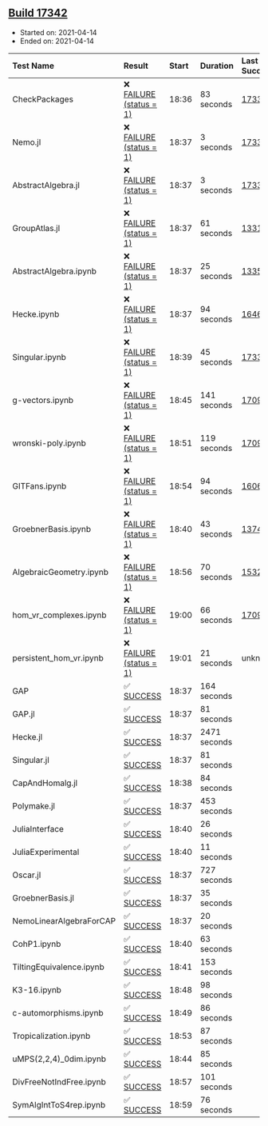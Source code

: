 ## [Build 17342](https://oscarci.mathematik.uni-kl.de/job/oscar/17342/)

* Started on: 2021-04-14
* Ended on: 2021-04-14

| Test Name    | Result | Start | Duration | Last Success | First Failure |
|:-------------|:-------|:------|:---------|:-------------|:--------------|
| CheckPackages | ❌ [FAILURE (status = 1)](https://oscarci.mathematik.uni-kl.de/job/oscar/17342/artifact/logs/build-17342/CheckPackages.log) | 18:36 | 83 seconds | [17336](https://oscarci.mathematik.uni-kl.de/job/oscar/17336/) | [17337](https://oscarci.mathematik.uni-kl.de/job/oscar/17337/) |
| Nemo.jl | ❌ [FAILURE (status = 1)](https://oscarci.mathematik.uni-kl.de/job/oscar/17342/artifact/logs/build-17342/Nemo.jl.log) | 18:37 | 3 seconds | [17338](https://oscarci.mathematik.uni-kl.de/job/oscar/17338/) | [17339](https://oscarci.mathematik.uni-kl.de/job/oscar/17339/) |
| AbstractAlgebra.jl | ❌ [FAILURE (status = 1)](https://oscarci.mathematik.uni-kl.de/job/oscar/17342/artifact/logs/build-17342/AbstractAlgebra.jl.log) | 18:37 | 3 seconds | [17336](https://oscarci.mathematik.uni-kl.de/job/oscar/17336/) | [17337](https://oscarci.mathematik.uni-kl.de/job/oscar/17337/) |
| GroupAtlas.jl | ❌ [FAILURE (status = 1)](https://oscarci.mathematik.uni-kl.de/job/oscar/17342/artifact/logs/build-17342/GroupAtlas.jl.log) | 18:37 | 61 seconds | [13311](https://oscarci.mathematik.uni-kl.de/job/oscar/13311/) | [13312](https://oscarci.mathematik.uni-kl.de/job/oscar/13312/) |
| AbstractAlgebra.ipynb | ❌ [FAILURE (status = 1)](https://oscarci.mathematik.uni-kl.de/job/oscar/17342/artifact/logs/build-17342/AbstractAlgebra.ipynb.log) | 18:37 | 25 seconds | [13355](https://oscarci.mathematik.uni-kl.de/job/oscar/13355/) | [13356](https://oscarci.mathematik.uni-kl.de/job/oscar/13356/) |
| Hecke.ipynb | ❌ [FAILURE (status = 1)](https://oscarci.mathematik.uni-kl.de/job/oscar/17342/artifact/logs/build-17342/Hecke.ipynb.log) | 18:37 | 94 seconds | [16463](https://oscarci.mathematik.uni-kl.de/job/oscar/16463/) | [16464](https://oscarci.mathematik.uni-kl.de/job/oscar/16464/) |
| Singular.ipynb | ❌ [FAILURE (status = 1)](https://oscarci.mathematik.uni-kl.de/job/oscar/17342/artifact/logs/build-17342/Singular.ipynb.log) | 18:39 | 45 seconds | [17338](https://oscarci.mathematik.uni-kl.de/job/oscar/17338/) | [17339](https://oscarci.mathematik.uni-kl.de/job/oscar/17339/) |
| g-vectors.ipynb | ❌ [FAILURE (status = 1)](https://oscarci.mathematik.uni-kl.de/job/oscar/17342/artifact/logs/build-17342/g-vectors.ipynb.log) | 18:45 | 141 seconds | [17099](https://oscarci.mathematik.uni-kl.de/job/oscar/17099/) | [17100](https://oscarci.mathematik.uni-kl.de/job/oscar/17100/) |
| wronski-poly.ipynb | ❌ [FAILURE (status = 1)](https://oscarci.mathematik.uni-kl.de/job/oscar/17342/artifact/logs/build-17342/wronski-poly.ipynb.log) | 18:51 | 119 seconds | [17098](https://oscarci.mathematik.uni-kl.de/job/oscar/17098/) | [17099](https://oscarci.mathematik.uni-kl.de/job/oscar/17099/) |
| GITFans.ipynb | ❌ [FAILURE (status = 1)](https://oscarci.mathematik.uni-kl.de/job/oscar/17342/artifact/logs/build-17342/GITFans.ipynb.log) | 18:54 | 94 seconds | [16068](https://oscarci.mathematik.uni-kl.de/job/oscar/16068/) | [16069](https://oscarci.mathematik.uni-kl.de/job/oscar/16069/) |
| GroebnerBasis.ipynb | ❌ [FAILURE (status = 1)](https://oscarci.mathematik.uni-kl.de/job/oscar/17342/artifact/logs/build-17342/GroebnerBasis.ipynb.log) | 18:40 | 43 seconds | [13748](https://oscarci.mathematik.uni-kl.de/job/oscar/13748/) | [13749](https://oscarci.mathematik.uni-kl.de/job/oscar/13749/) |
| AlgebraicGeometry.ipynb | ❌ [FAILURE (status = 1)](https://oscarci.mathematik.uni-kl.de/job/oscar/17342/artifact/logs/build-17342/AlgebraicGeometry.ipynb.log) | 18:56 | 70 seconds | [15322](https://oscarci.mathematik.uni-kl.de/job/oscar/15322/) | [15323](https://oscarci.mathematik.uni-kl.de/job/oscar/15323/) |
| hom_vr_complexes.ipynb | ❌ [FAILURE (status = 1)](https://oscarci.mathematik.uni-kl.de/job/oscar/17342/artifact/logs/build-17342/hom_vr_complexes.ipynb.log) | 19:00 | 66 seconds | [17099](https://oscarci.mathematik.uni-kl.de/job/oscar/17099/) | [17100](https://oscarci.mathematik.uni-kl.de/job/oscar/17100/) |
| persistent_hom_vr.ipynb | ❌ [FAILURE (status = 1)](https://oscarci.mathematik.uni-kl.de/job/oscar/17342/artifact/logs/build-17342/persistent_hom_vr.ipynb.log) | 19:01 | 21 seconds | unknown | unknown |
| GAP | ✅ [SUCCESS](https://oscarci.mathematik.uni-kl.de/job/oscar/17342/artifact/logs/build-17342/GAP.log) | 18:37 | 164 seconds |  |  |
| GAP.jl | ✅ [SUCCESS](https://oscarci.mathematik.uni-kl.de/job/oscar/17342/artifact/logs/build-17342/GAP.jl.log) | 18:37 | 81 seconds |  |  |
| Hecke.jl | ✅ [SUCCESS](https://oscarci.mathematik.uni-kl.de/job/oscar/17342/artifact/logs/build-17342/Hecke.jl.log) | 18:37 | 2471 seconds |  |  |
| Singular.jl | ✅ [SUCCESS](https://oscarci.mathematik.uni-kl.de/job/oscar/17342/artifact/logs/build-17342/Singular.jl.log) | 18:37 | 81 seconds |  |  |
| CapAndHomalg.jl | ✅ [SUCCESS](https://oscarci.mathematik.uni-kl.de/job/oscar/17342/artifact/logs/build-17342/CapAndHomalg.jl.log) | 18:38 | 84 seconds |  |  |
| Polymake.jl | ✅ [SUCCESS](https://oscarci.mathematik.uni-kl.de/job/oscar/17342/artifact/logs/build-17342/Polymake.jl.log) | 18:37 | 453 seconds |  |  |
| JuliaInterface | ✅ [SUCCESS](https://oscarci.mathematik.uni-kl.de/job/oscar/17342/artifact/logs/build-17342/JuliaInterface.log) | 18:40 | 26 seconds |  |  |
| JuliaExperimental | ✅ [SUCCESS](https://oscarci.mathematik.uni-kl.de/job/oscar/17342/artifact/logs/build-17342/JuliaExperimental.log) | 18:40 | 11 seconds |  |  |
| Oscar.jl | ✅ [SUCCESS](https://oscarci.mathematik.uni-kl.de/job/oscar/17342/artifact/logs/build-17342/Oscar.jl.log) | 18:37 | 727 seconds |  |  |
| GroebnerBasis.jl | ✅ [SUCCESS](https://oscarci.mathematik.uni-kl.de/job/oscar/17342/artifact/logs/build-17342/GroebnerBasis.jl.log) | 18:37 | 35 seconds |  |  |
| NemoLinearAlgebraForCAP | ✅ [SUCCESS](https://oscarci.mathematik.uni-kl.de/job/oscar/17342/artifact/logs/build-17342/NemoLinearAlgebraForCAP.log) | 18:37 | 20 seconds |  |  |
| CohP1.ipynb | ✅ [SUCCESS](https://oscarci.mathematik.uni-kl.de/job/oscar/17342/artifact/logs/build-17342/CohP1.ipynb.log) | 18:40 | 63 seconds |  |  |
| TiltingEquivalence.ipynb | ✅ [SUCCESS](https://oscarci.mathematik.uni-kl.de/job/oscar/17342/artifact/logs/build-17342/TiltingEquivalence.ipynb.log) | 18:41 | 153 seconds |  |  |
| K3-16.ipynb | ✅ [SUCCESS](https://oscarci.mathematik.uni-kl.de/job/oscar/17342/artifact/logs/build-17342/K3-16.ipynb.log) | 18:48 | 98 seconds |  |  |
| c-automorphisms.ipynb | ✅ [SUCCESS](https://oscarci.mathematik.uni-kl.de/job/oscar/17342/artifact/logs/build-17342/c-automorphisms.ipynb.log) | 18:49 | 86 seconds |  |  |
| Tropicalization.ipynb | ✅ [SUCCESS](https://oscarci.mathematik.uni-kl.de/job/oscar/17342/artifact/logs/build-17342/Tropicalization.ipynb.log) | 18:53 | 87 seconds |  |  |
| uMPS(2,2,4)_0dim.ipynb | ✅ [SUCCESS](https://oscarci.mathematik.uni-kl.de/job/oscar/17342/artifact/logs/build-17342/uMPS-2-2-4-_0dim.ipynb.log) | 18:44 | 85 seconds |  |  |
| DivFreeNotIndFree.ipynb | ✅ [SUCCESS](https://oscarci.mathematik.uni-kl.de/job/oscar/17342/artifact/logs/build-17342/DivFreeNotIndFree.ipynb.log) | 18:57 | 101 seconds |  |  |
| SymAlgIntToS4rep.ipynb | ✅ [SUCCESS](https://oscarci.mathematik.uni-kl.de/job/oscar/17342/artifact/logs/build-17342/SymAlgIntToS4rep.ipynb.log) | 18:59 | 76 seconds |  |  |
